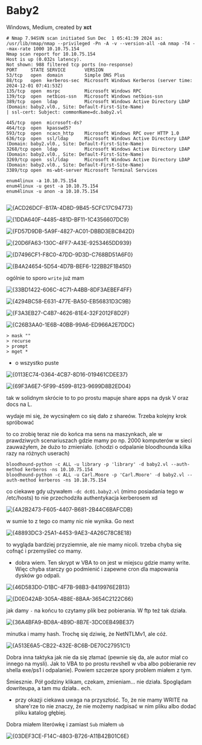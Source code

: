 # Baby2
Windows, Medium, created by **xct**

```
# Nmap 7.94SVN scan initiated Sun Dec  1 05:41:39 2024 as: /usr/lib/nmap/nmap --privileged -Pn -A -v --version-all -oA nmap -T4 --max-rate 1000 10.10.75.154
Nmap scan report for 10.10.75.154
Host is up (0.032s latency).
Not shown: 988 filtered tcp ports (no-response)
PORT     STATE SERVICE       VERSION
53/tcp   open  domain        Simple DNS Plus
88/tcp   open  kerberos-sec  Microsoft Windows Kerberos (server time: 2024-12-01 07:41:53Z)
135/tcp  open  msrpc         Microsoft Windows RPC
139/tcp  open  netbios-ssn   Microsoft Windows netbios-ssn
389/tcp  open  ldap          Microsoft Windows Active Directory LDAP (Domain: baby2.vl0., Site: Default-First-Site-Name)
| ssl-cert: Subject: commonName=dc.baby2.vl

445/tcp  open  microsoft-ds?
464/tcp  open  kpasswd5?
593/tcp  open  ncacn_http    Microsoft Windows RPC over HTTP 1.0
636/tcp  open  ssl/ldap      Microsoft Windows Active Directory LDAP (Domain: baby2.vl0., Site: Default-First-Site-Name)
3268/tcp open  ldap          Microsoft Windows Active Directory LDAP (Domain: baby2.vl0., Site: Default-First-Site-Name)
3269/tcp open  ssl/ldap      Microsoft Windows Active Directory LDAP (Domain: baby2.vl0., Site: Default-First-Site-Name)
3389/tcp open  ms-wbt-server Microsoft Terminal Services
```

```
enum4linux -a 10.10.75.154
enum4linux -u gest -a 10.10.75.154
enum4linux -u anon -a 10.10.75.154


```

![{ACD26DCF-B17A-4D8D-9B45-5CFC17C94773}](https://github.com/user-attachments/assets/e8529218-57ab-44e6-a356-9d156109781d)

![{1DDA640F-4485-481D-BF11-1C4356607DC9}](https://github.com/user-attachments/assets/99056a91-a46e-478f-a90e-52997ec0761b)

![{FD57D9DB-5A9F-4827-AC01-DBBD3EBC842D}](https://github.com/user-attachments/assets/7492c638-c8af-49e7-92f4-0d4f01733379)

![{20D6FA63-130C-4FF7-A43E-9253465DD939}](https://github.com/user-attachments/assets/b36f7edf-09d3-46ae-b012-17e420c35825)

![{D7496CF1-F8C0-47DD-9D3D-C768BD51A6F0}](https://github.com/user-attachments/assets/a6df0381-ed8b-4382-9256-07338cf88f60)

![{B4A24654-5D54-4D7B-BEF6-122BB2F1B45D}](https://github.com/user-attachments/assets/14243871-689e-4ce9-a625-eb495533b965)

ogólnie to sporo `write` już mam

![{33BD1422-606C-4C71-A4BB-8DF3AEBEF4FF}](https://github.com/user-attachments/assets/d07649d7-e610-49f2-af5c-4753fa3e7ea8)

![{4294BC58-E631-477E-BA50-EB56831D3C9B}](https://github.com/user-attachments/assets/c77eca7d-e905-4de2-a77d-be52ebbd14e1)

![{F3A3EB27-C4B7-4626-81E4-32F2012F8D2F}](https://github.com/user-attachments/assets/fe44bea1-4705-4677-9be5-0e2a30933e8b)

![{C26B3AA0-1E6B-40BB-99A6-ED966A2E7DDC}](https://github.com/user-attachments/assets/c2c51ff9-3f51-4eeb-b143-1556e00cda03)

```
> mask ""
> recurse
> prompt
> mget *
```
- o wszystko puste

![{0113EC74-0364-4CB7-8D16-019461CDEE37}](https://github.com/user-attachments/assets/92e7a05a-256a-4c12-839d-3185a35d7825)

![{69F3A6E7-5F99-4599-8123-9699D8B2ED04}](https://github.com/user-attachments/assets/bf465f6f-c4e7-4f43-b2ea-890c2f4b9df4)

tak w solidnym skrócie to to po prostu mapuje share apps na dysk V oraz docs na L.

wydaje mi się, że wycsinąłem co się dało z shareów. Trzeba kolejny krok spróbować

to co zrobię teraz nie do końca ma sens na maszynkach, ale w prawdziwych scenariuszach gdzie mamy po np. 2000 komputerów w sieci zauważyłem, że dużo to zmieniało.
(chodzi o odpalanie bloodhounda kilka razy na różnych userach)
```
bloodhound-python -c ALL -u library -p 'library' -d baby2.vl --auth-method kerberos -ns 10.10.75.154
bloodhound-python -c ALL -u Carl.Moore -p 'Carl.Moore' -d baby2.vl --auth-method kerberos -ns 10.10.75.154
```
co ciekawe gdy używałem `-dc dc01.baby2.vl` (mimo posiadania tego w /etc/hosts) to nie przechodziła authentykacja kerberosem xd

![{4A2B2473-F605-4407-B681-2B44C6BAFCDB}](https://github.com/user-attachments/assets/7d271655-a4d0-4a21-8544-1f8a6cb0f696)

w sumie to z tego co mamy nic nie wynika. Go next

![{48893DC3-25A1-4453-9AE3-4A26C78C8E18}](https://github.com/user-attachments/assets/31cafbf7-ead2-4a21-8ae4-877f97897494)

to wygląda bardziej przyziemnie, ale nie mamy nicoli.
trzeba chyba się cofnąć i przemyśleć co mamy.
- dobra wiem. Ten skrypt w VBA to on jest w miejscu gdzie mamy write. Więc chyba starczy go podmienić i zapewne cron dla mapowania dysków go odpali.

![{46D583D0-D1BC-4F7B-98B3-8419976E2B13}](https://github.com/user-attachments/assets/79b9acc8-7609-4fe5-8e9b-3f7d16c5cb78)

![{D0E042AB-305A-4B8E-8BAA-3654C2122C66}](https://github.com/user-attachments/assets/e2227512-1ad4-4002-bbd8-c97f5accc9bc)

jak damy `-` na końcu to czytamy plik bez pobierania. W ftp też tak działa.

![{36A4BFA9-BD8A-4B9D-8B7E-3DC0EB49BE37}](https://github.com/user-attachments/assets/a89e53b8-9d21-4026-bdab-acb76ea616b8)

minutka i mamy hash. Trochę się dziwię, że NetNTLMv1, ale cóż.

![{A513E6A5-CB22-432E-8C6B-DE70C27951C1}](https://github.com/user-attachments/assets/bf56931b-b7f3-4f33-9948-d91c91151ce0)

Dobra inna taktyka jak nie da się złamać (pewnie się da, ale autor miał co innego na mysli). Jak to VBA to po prostu revshell w vba albo pobieranie rev shella exe/ps1 i odpalanie).
Powiem szczerze spory problem miałem z tym.

Śmiesznie. Pół godziny klikam, czekam, zmieniam... nie działa.
Spoglądam dowriteupa, a tam mu działa.. ech.
- przy okazji ciekawa uwaga na przyszłość. To, że nie mamy WRITE na share'rze to nie znaczy, że nie możemy nadpisać w nim pliku albo dodać pliku katalog głębiej.

Dobra miałem literówkę i zamiast `Sub` miałem `ub`

![{03DEF3CE-F14C-4803-B726-A11B42B01C6E}](https://github.com/user-attachments/assets/dacd2fb7-e509-4319-a416-81177ed9ac4a)

